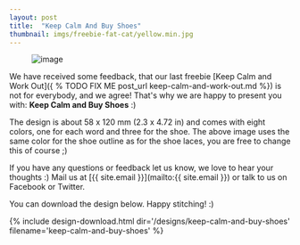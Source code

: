 ```yaml
---
layout: post
title:  "Keep Calm And Buy Shoes"
thumbnail: imgs/freebie-fat-cat/yellow.min.jpg
---
```


<figure>
	<img src="{{ site.baseurl }}/assets/imgs/freebie-fat-cat/yellow.min.jpg" alt="image">
</figure>

We have received some feedback, that our last freebie [Keep Calm and Work Out]({ % TODO FIX ME post_url keep-calm-and-work-out.md %})
is not for everybody, and we agree! That's why we are happy to present you with: **Keep Calm and Buy Shoes** :)

The design is about 58 x 120 mm (2.3 x 4.72 in) and comes with eight colors, one for
each word and three for the shoe. The above image uses the same color for the shoe
outline as for the shoe laces, you are free to change this of course ;)

<!-- more -->

If you have any questions or feedback let us know, we love to hear your thoughts :)
Mail us at [{{ site.email }}](mailto:{{ site.email }}) or talk to us on Facebook or Twitter.

You can download the design below. Happy stitching! :)

{% include design-download.html dir='/designs/keep-calm-and-buy-shoes' filename='keep-calm-and-buy-shoes' %}
